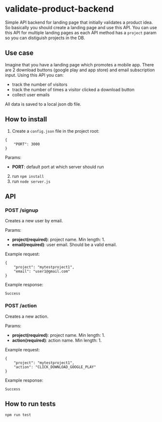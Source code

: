 # validate-product-backend

Simple API backend for landing page that initially validates a product idea. So basically you should create a landing page and use this API. You can use this API for multiple landing pages as each API method has a `project` param so you can distiguish projects in the DB.

## Use case
Imagine that you have a landing page which promotes a mobile app. There are 2 download buttons (google play and app store) and email subscription input. Using this API you can:
- track the number of visitors
- track the number of times a visitor clicked a download button
- collect user emails

All data is saved to a local json db file.

## How to install
1. Create a `config.json` file in the project root:
```
{
    "PORT": 3000
}
```

Params:
- **PORT**: default port at which server should run

2. run `npm install`
3. run `node server.js`

## API

### POST /signup

Creates a new user by email.

Params:
- **project(required)**: project name. Min length: 1.
- **email(required)**: user email. Should be a valid email.

Example request:
```
{
	"project": "mytestproject1",
	"email": "user1@gmail.com"
}
```

Example response:
```
Success
```

### POST /action

Creates a new action.

Params:
- **project(required)**: project name. Min length: 1.
- **action(required)**: action name. Min length: 1.

Example request:
```
{
	"project": "mytestproject1",
	"action": "CLICK_DOWNLOAD_GOOGLE_PLAY"
}
```

Example response:
```
Success
```


## How to run tests
```
npm run test
```
